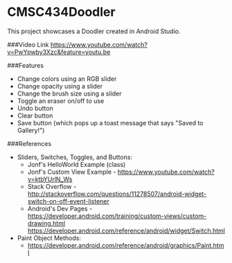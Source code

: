 # CMSC434Doodler

This project showcases a Doodler created in Android Studio. <br>

###Video Link
https://www.youtube.com/watch?v=PwYpwby3Xzc&feature=youtu.be

###Features
* Change colors using an RGB slider
* Change opacity using a slider
* Change the brush size using a slider
* Toggle an eraser on/off to use
* Undo button
* Clear button
* Save button (which pops up a toast message that says "Saved to Gallery!") <br>

###References
* Sliders, Switches, Toggles, and Buttons:   
  * Jonf's HelloWorld Example (class) 
  * Jonf's Custom View Example - https://www.youtube.com/watch?v=ktbYUrlN_Ws
  * Stack Overflow -  http://stackoverflow.com/questions/11278507/android-widget-switch-on-off-event-listener
  * Android's Dev Pages - 
  https://developer.android.com/training/custom-views/custom-drawing.html
  https://developer.android.com/reference/android/widget/Switch.html
* Paint Object Methods:
  * https://developer.android.com/reference/android/graphics/Paint.html
<br>
